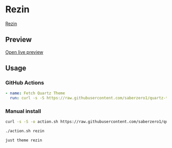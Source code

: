 # Rezin

[Rezin](https://github.com/NicolasGHS)

## Preview

[Open live preview](https://quartz-themes.github.io/rezin/)

## Usage

### GitHub Actions

```yaml
- name: Fetch Quartz Theme
  run: curl -s -S https://raw.githubusercontent.com/saberzero1/quartz-themes/master/action.sh | bash -s -- rezin
```

### Manual install

```bash
curl -s -S -o action.sh https://raw.githubusercontent.com/saberzero1/quartz-themes/master/action.sh

./action.sh rezin
```

```bash
just theme rezin
```

